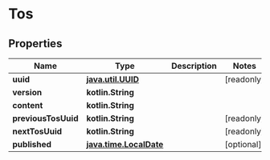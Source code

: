 
# Tos

## Properties
Name | Type | Description | Notes
------------ | ------------- | ------------- | -------------
**uuid** | [**java.util.UUID**](java.util.UUID.md) |  |  [readonly]
**version** | **kotlin.String** |  | 
**content** | **kotlin.String** |  | 
**previousTosUuid** | **kotlin.String** |  |  [readonly]
**nextTosUuid** | **kotlin.String** |  |  [readonly]
**published** | [**java.time.LocalDate**](java.time.LocalDate.md) |  |  [optional]




